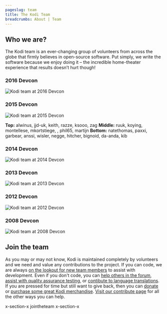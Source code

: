 ```yaml
---
pageslug: team
title: The Kodi Team
breadcrumbs: About | Team
---
```


## Who we are?

The Kodi team is an ever-changing group of volunteers from across the globe that firmly believes in open-source software. Put simply, we write the software because we enjoy doing it – the incredible home-theater experience that results doesn’t hurt though!

### 2016 Devcon

![Kodi team at 2016 Devcon](/images/devcon-2016.jpeg)

### 2015 Devcon

![Kodi team at 2015 Devcon](/images/devcon-2015.jpeg)

**Top:** alwinus, jjd-uk, keith, razze, ksooo, zag
**Middle:** ruuk, koying, montellese, mkortstiege, , phil65, martijn
**Bottom:** natethomas, paxxi, garbear, anssi, wisler, negge, hitcher, bignoid, da-anda, kib

### 2014 Devcon

![Kodi team at 2014 Devcon](/images/devcon-2014.jpeg)

### 2013 Devcon

![Kodi team at 2013 Devcon](/images/devcon-2013.jpeg)

### 2012 Devcon

![Kodi team at 2012 Devcon](/images/devcon-2012.jpeg)

### 2008 Devcon

![Kodi team at 2008 Devcon](/images/devcon-2008.jpeg)

## Join the team

As you may or may not know, Kodi is maintained completely by volunteers and we need and value any contributions to the project. If you can code, we are always [on the lookout for new team members](/contribute/developers) to assist with development. Even if you don't code, you can [help others in the forum](https://forum.kodi.tv/), [assist with quality assurance testing](https://kodi.wiki/view/HOW-TO:Help_with_quality_assurance_testing), or [contibute to language translations](https://kodi.wiki/view/Translation_System). If you are pressed for time but still want to give back, then you can [donate](/donate) or [purchase some great Kodi merchandise](/store). [Visit our contribute page](/contribute) for all the other ways you can help.

x-section-x jointheteam x-section-x
